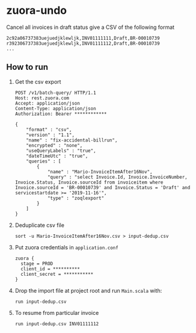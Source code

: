 # zuora-undo

Cancel all invoices in draft status give a CSV of the following format

```
2c92a06737383uejuedjklewljk,INV01111111,Draft,BR-00010739
r392306737383uejuedjklewljk,INV01111112,Draft,BR-00010739
...
```


## How to run

1. Get the csv export

    ```
    POST /v1/batch-query/ HTTP/1.1
    Host: rest.zuora.com
    Accept: application/json
    Content-Type: application/json
    Authorization: Bearer ************

    {
        "format" : "csv",
        "version" : "1.1",
        "name" : "fix-accidental-billrun",
        "encrypted" : "none",
        "useQueryLabels" : "true",
        "dateTimeUtc" : "true",
        "queries" : [
            {
                "name" : "Mario-InvoiceItemAfter16Nov",
                "query" : "select Invoice.Id, Invoice.InvoiceNumber, Invoice.Status, Invoice.sourceId from invoiceitem where Invoice.sourceId = 'BR-00010739' and Invoice.Status = 'Draft' and servicestartdate >= '2019-11-16'",
                "type" : "zoqlexport"
            }
        ]
    }
    ```

1. Deduplicate csv file

    ```
    sort -u Mario-InvoiceItemAfter16Nov.csv > input-dedup.csv
    ```

1. Put zuora credentials in `application.conf` 

    ```
    zuora {
      stage = PROD
      client_id = ********** 
      client_secret = *********** 
    }
    ```
2. Drop the import file at project root and run `Main.scala` with:

    ```
    run input-dedup.csv
    ```
3. To resume from particular invoice

    ```
    run input-dedup.csv INV01111112 
    ``` 
    
